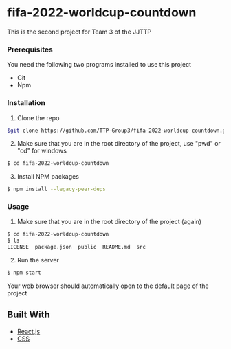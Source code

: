 # fifa-2022-worldcup-countdown

This is the second project for Team 3 of the JJTTP

### Prerequisites

You need the following two programs installed to use this project

* Git
* Npm

### Installation

1. Clone the repo
  ```sh
  $git clone https://github.com/TTP-Group3/fifa-2022-worldcup-countdown.git
  ```
2. Make sure that you are in the root directory of the project, use "pwd" or "cd" for windows
  ```sh
  $ cd fifa-2022-worldcup-countdown
  ```
3. Install NPM packages
  ```sh
  $ npm install --legacy-peer-deps
  ```

### Usage
1. Make sure that you are in the root directory of the project (again)
  ```sh
  $ cd fifa-2022-worldcup-countdown
  $ ls
  LICENSE  package.json  public  README.md  src
  ```
2. Run the server
  ```sh
  $ npm start
  ```
Your web browser should automatically open to the default page of the project

## Built With
* [React.js](https://reactjs.org/)
* [CSS](https://www.w3.org/Style/CSS/Overview.en.html)
